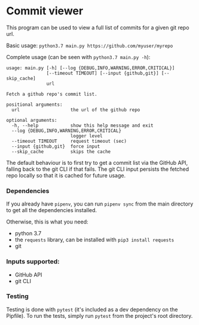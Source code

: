 # Commit viewer

This program can be used to view a full list of commits for a given git repo url.

Basic usage: `python3.7 main.py https://github.com/myuser/myrepo`

Complete usage (can be seen with `python3.7 main.py -h`):

```
usage: main.py [-h] [--log {DEBUG,INFO,WARNING,ERROR,CRITICAL}]
               [--timeout TIMEOUT] [--input {github,git}] [--skip_cache]
               url

Fetch a github repo's commit list.

positional arguments:
  url                   the url of the github repo

optional arguments:
  -h, --help            show this help message and exit
  --log {DEBUG,INFO,WARNING,ERROR,CRITICAL}
                        logger level
  --timeout TIMEOUT     request timeout (sec)
  --input {github,git}  force input
  --skip_cache          skips the cache
```

The default behaviour is to first try to get a commit list via the GitHub API, falling back to the git CLI if that fails. 
The git CLI input persists the fetched repo locally so that it is cached for future usage. 

### Dependencies
If you already have `pipenv`, you can run `pipenv sync` from the main directory to get all the dependencies installed. 

Otherwise, this is what you need:
- python 3.7
- the `requests` library, can be installed with `pip3 install requests`
- git

### Inputs supported:
- GitHub API
- git CLI

### Testing

Testing is done with `pytest` (it's included as a dev dependency on the Pipfile).
To run the tests, simply run `pytest` from the project's root directory.
